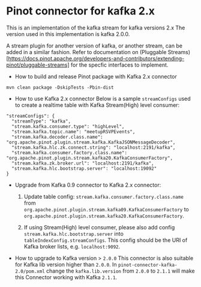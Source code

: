 <!--

    Licensed to the Apache Software Foundation (ASF) under one
    or more contributor license agreements.  See the NOTICE file
    distributed with this work for additional information
    regarding copyright ownership.  The ASF licenses this file
    to you under the Apache License, Version 2.0 (the
    "License"); you may not use this file except in compliance
    with the License.  You may obtain a copy of the License at

      http://www.apache.org/licenses/LICENSE-2.0

    Unless required by applicable law or agreed to in writing,
    software distributed under the License is distributed on an
    "AS IS" BASIS, WITHOUT WARRANTIES OR CONDITIONS OF ANY
    KIND, either express or implied.  See the License for the
    specific language governing permissions and limitations
    under the License.

-->
# Pinot connector for kafka 2.x

This is an implementation of the kafka stream for kafka versions 2.x The version used in this implementation is kafka 2.0.0.

A stream plugin for another version of kafka, or another stream, can be added in a similar fashion. Refer to documentation on (Pluggable Streams)[https://docs.pinot.apache.org/developers-and-contributors/extending-pinot/pluggable-streams] for the specfic interfaces to implement.

* How to build and release Pinot package with Kafka 2.x connector
```$xslt
mvn clean package -DskipTests -Pbin-dist
```

* How to use Kafka 2.x connector
Below is a sample `streamConfigs` used to create a realtime table with Kafka Stream(High) level consumer:
```$xslt
"streamConfigs": {
  "streamType": "kafka",
  "stream.kafka.consumer.type": "highLevel",
  "stream.kafka.topic.name": "meetupRSVPEvents",
  "stream.kafka.decoder.class.name": "org.apache.pinot.plugin.stream.kafka.KafkaJSONMessageDecoder",
  "stream.kafka.hlc.zk.connect.string": "localhost:2191/kafka",
  "stream.kafka.consumer.factory.class.name": "org.apache.pinot.plugin.stream.kafka20.KafkaConsumerFactory",
  "stream.kafka.zk.broker.url": "localhost:2191/kafka",
  "stream.kafka.hlc.bootstrap.server": "localhost:19092"
}
```

* Upgrade from Kafka 0.9 connector to Kafka 2.x connector:

  1. Update  table config:
 `stream.kafka.consumer.factory.class.name` from `org.apache.pinot.plugin.stream.kafka09.KafkaConsumerFactory` to `org.apache.pinot.plugin.stream.kafka20.KafkaConsumerFactory`.

  1. If using Stream(High) level consumer, please also add config `stream.kafka.hlc.bootstrap.server` into `tableIndexConfig.streamConfigs`.
This config should be the URI of Kafka broker lists, e.g. `localhost:9092`.

* How to upgrade to Kafka version > `2.0.0`
This connector is also suitable for Kafka lib version higher than `2.0.0`.
In `pinot-connector-kafka-2.0/pom.xml` change the `kafka.lib.version` from `2.0.0` to `2.1.1` will make this Connector working with Kafka `2.1.1`.

